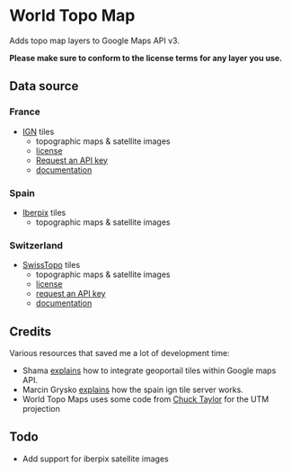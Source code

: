 # World Topo Map

Adds topo map layers to Google Maps API v3.

**Please make sure to conform to the license terms for any layer you use.**

## Data source

### France

* [IGN](http://www.ign.fr) tiles
    * topographic maps & satellite images
    * [license](https://api.ign.fr/geoportail/presentation.do?presentationSubjectId=6)
    * [Request an API key](https://api.ign.fr/geoportail/registration.do)
    * [documentation](https://api.ign.fr/geoportail/api/doc/index.html)

### Spain

* [Iberpix](http://www.ign.es) tiles
    * topographic maps & satellite images

### Switzerland

* [SwissTopo](http://www.swisstopo.ch/) tiles
    * topographic maps & satellite images
    * [license](http://www.swisstopo.admin.ch/internet/swisstopo/en/home/products/services/web_services/webaccess.html#parsys_91592)
    * [request an API key](http://www.geo.admin.ch/internet/geoportal/fr/home/services/geoservices/display_services/api_services/order_form.html)
    * [documentation](http://api.geo.admin.ch/main/wsgi/doc/build/services/sdiservices.html#wmts)

## Credits

Various resources that saved me a lot of development time:

* Shama [explains](http://www.developpez.net/forums/d999116/applications/sig-systeme-dinformation-geographique/ign-api-geoportail/affichage-couches-ign-sous-googlemap/) how to integrate geoportail tiles within Google maps API.
* Marcin Grysko [explains](http://grysz.com/2011/04/12/how-ign-tile-servers-work/) how the spain ign tile server works.
* World Topo Maps uses some code from [Chuck Taylor](http://home.hiwaay.net/~taylorc/toolbox/geography/geoutm.html) for the UTM projection

## Todo

* Add support for iberpix satellite images